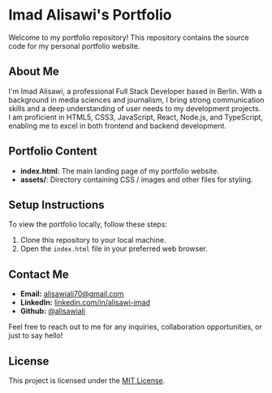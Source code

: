 # Imad Alisawi's Portfolio

Welcome to my portfolio repository! This repository contains the source code for my personal portfolio website.

## About Me
I'm Imad Alisawi, a professional Full Stack Developer based in Berlin. With a background in media sciences and journalism, I bring strong communication skills and a deep understanding of user needs to my development projects. I am proficient in HTML5, CSS3, JavaScript, React, Node.js, and TypeScript, enabling me to excel in both frontend and backend development.

## Portfolio Content
- **index.html**: The main landing page of my portfolio website.
- **assets/**: Directory containing CSS / images and other files for styling.

## Setup Instructions
To view the portfolio locally, follow these steps:
1. Clone this repository to your local machine.
2. Open the `index.html` file in your preferred web browser.

## Contact Me
- **Email:** alisawiali70@gmail.com
- **LinkedIn:** [linkedin.com/in/alisawi-imad](https://www.linkedin.com/in/alisawi-imad/)
- **Github:** [@alisawiali](https://github.com/alisawiali)

Feel free to reach out to me for any inquiries, collaboration opportunities, or just to say hello!

## License
This project is licensed under the [MIT License](LICENSE).
